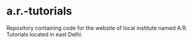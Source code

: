 # a.r.-tutorials
Repository containing code for the website of local institute named A.R. Tutorials located in east Delhi.
